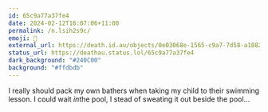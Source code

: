```yaml
---
id: 65c9a77a37fe4
date: 2024-02-12T16:07:06+11:00
permalink: /n.lsih2s9c/
emoji: 🥵
external_url: https://death.id.au/objects/0e03068e-1565-c9a7-7d58-a18825637496
status_url: https://deathau.status.lol/65c9a77a37fe4
dark_background: "#240C00"
background: "#ffdbdb"
---
```


I really should pack my own bathers when taking my child to their swimming lesson. I could wait *in*the pool, I stead of sweating it out beside the pool...
